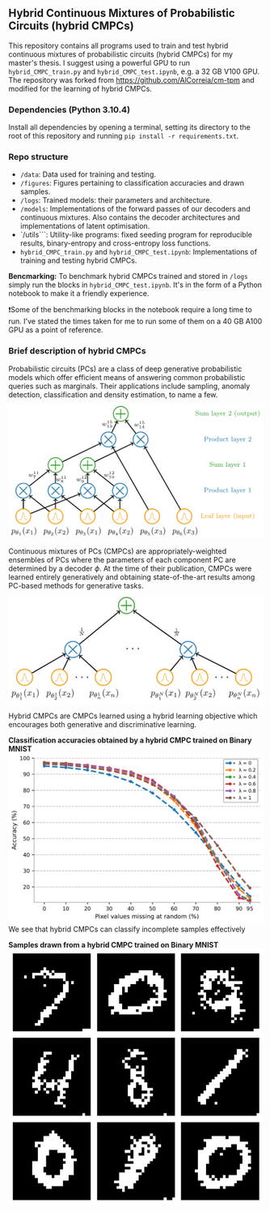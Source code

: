 ## Hybrid Continuous Mixtures of Probabilistic Circuits (hybrid CMPCs)

This repository contains all programs used to train and test hybrid continuous mixtures of probabilistic circuits (hybrid CMPCs) for my master's thesis. I suggest using a powerful GPU to run `hybrid_CMPC_train.py` and `hybrid_CMPC_test.ipynb`, e.g. a 32 GB V100 GPU. The repository was forked from https://github.com/AlCorreia/cm-tpm and modified for the learning of hybrid CMPCs.

### Dependencies (Python 3.10.4)

Install all dependencies by opening a terminal, setting its directory to the root of this repository and running `pip install -r requirements.txt`.

### Repo structure
- `/data`: Data used for training and testing.
- `/figures`: Figures pertaining to classification accuracies and drawn samples.
- `/logs`: Trained models: their parameters and architecture.
- `/models`: Implementations of the forward passes of our decoders and continuous mixtures. Also contains the decoder architectures and implementations of latent optimisation.
- `/utils```: Utility-like programs: fixed seeding program for reproducible results, binary-entropy and cross-entropy loss functions.
- `hybrid_CMPC_train.py` and `hybrid_CMPC_test.ipynb`: Implementations of training and testing hybrid CMPCs. 

**Bencmarking:** To benchmark hybrid CMPCs trained and stored in `/logs` simply run the blocks in `hybrid_CMPC_test.ipynb`. It's in the form of a Python notebook to make it a friendly experience.

❗Some of the benchmarking blocks in the notebook require a long time to run. I've stated the times taken for me to run some of them on a 40 GB A100 GPU as a point of reference.

### Brief description of hybrid CMPCs
Probabilistic circuits (PCs) are a class of deep generative probabilistic models which offer efficient means of answering common probabilistic queries such as marginals. Their applications include sampling, anomaly detection, classification and density estimation, to name a few.

![pic_1](figures/pc_example_layered.png)

Continuous mixtures of PCs (CMPCs) are appropriately-weighted ensembles of PCs where the parameters of each component PC are determined by a decoder $\phi$. At the time of their publication, CMPCs were learned entirely generatively and obtaining state-of-the-art results among PC-based methods for generative tasks.

![pic_2](figures/cmpc_ffm.png)

Hybrid CMPCs are CMPCs learned using a hybrid learning objective which encourages both generative and discriminative learning.

**Classification accuracies obtained by a hybrid CMPC trained on Binary MNIST**
![pic_3](figures/accuracies.png)
We see that hybrid CMPCs can classify incomplete samples effectively

**Samples drawn from a hybrid CMPC trained on Binary MNIST**
![pic_3](figures/samples.png)